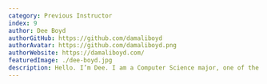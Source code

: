 ```yaml
---
category: Previous Instructor
index: 9
author: Dee Boyd
authorGitHub: https://github.com/damaliboyd
authorAvatar: https://github.com/damaliboyd.png
authorWebsite: https://damaliboyd.com/
featuredImage: ./dee-boyd.jpg
description: Hello. I’m Dee. I am a Computer Science major, one of the instructors, and thrower of oversized cats. I don’t like Pina coladas, and I always carry an umbrella in case I get caught in the rain.
---
```

